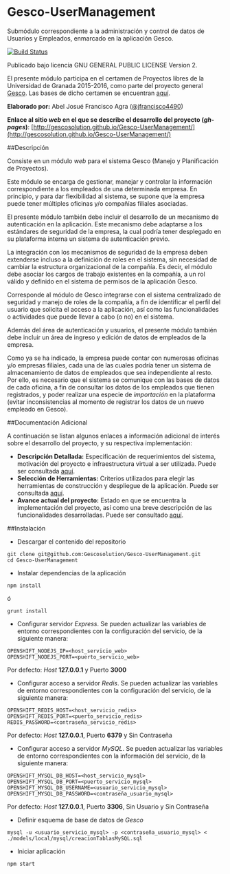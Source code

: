 # Gesco-UserManagement
Submódulo correspondiente a la administración y control de datos de Usuarios y Empleados, enmarcado en la aplicación Gesco.

[![Build Status](https://travis-ci.org/Gescosolution/Gesco-UserManagement.svg?branch=master)](https://travis-ci.org/Gescosolution/Gesco-UserManagement)

Publicado bajo licencia GNU GENERAL PUBLIC LICENSE Version 2.

El presente módulo participa en el certamen de Proyectos libres de la Universidad de Granada 2015-2016, como parte del proyecto general [Gesco](https://github.com/Gescosolution/Gesco). Las bases de dicho certamen se encuentran [aquí](https://docs.google.com/document/d/16UsdUV_XXuPUh-Imz4PSgh-2ES_YaAJpZ8fNrbTVpMA/edit).

**Elaborado por:** Abel Josué Francisco Agra ([@jfrancisco4490](https://github.com/jfrancisco4490))

**Enlace al sitio _web_ en el que se describe el desarrollo del proyecto (_gh-pages_)**: [http://gescosolution.github.io/Gesco-UserManagement/](http://gescosolution.github.io/Gesco-UserManagement/)

##Descripción

Consiste en un módulo _web_ para el sistema Gesco (Manejo y Planificación de Proyectos). 

Este módulo se encarga de gestionar, manejar y controlar la información correspondiente a los empleados de una determinada empresa. En principio, y para dar flexibilidad al sistema, se supone que la empresa puede tener múltiples oficinas y/o compañías filiales asociadas.

El presente módulo también debe incluir el desarrollo de un mecanismo de autenticación en la aplicación. Este mecanismo debe adaptarse a los estándares de seguridad de la empresa, la cual podría tener desplegado en su plataforma interna un sistema de autenticación previo.

La integración con los mecanismos de seguridad de la empresa deben extenderse incluso a la definición de roles en el sistema, sin necesidad de cambiar la estructura organizacional de la compañía. Es decir, el módulo debe asociar los cargos de trabajo existentes en la compañía, a un rol válido y definido en el sistema de permisos de la aplicación Gesco.

Corresponde al módulo de Gesco integrarse con el sistema centralizado de seguridad y manejo de roles de la compañía, a fin de identificar el perfil del usuario que solicita el acceso a la aplicación, así como las funcionalidades o actividades que puede llevar a cabo (o no) en el sistema.

Además del área de autenticación y usuarios, el presente módulo también debe incluir un área de ingreso y edición de datos de empleados de la empresa.

Como ya se ha indicado, la empresa puede contar con numerosas oficinas y/o empresas filiales, cada una de las cuales podría tener un sistema de almacenamiento de datos de empleados que sea independiente al resto. Por ello, es necesario que el sistema se comunique con las bases de datos de cada oficina, a fin de consultar los datos de los empleados que tienen registrados, y poder realizar una especie de _importación_ en la plataforma (evitar inconsistencias al momento de registrar los datos de un nuevo empleado en Gesco).

##Documentación Adicional

A continuación se listan algunos enlaces a información adicional de interés sobre el desarrollo del proyecto, y su respectiva implementación:

* **Descripción Detallada:** Especificación de requerimientos del sistema, motivación del proyecto e infraestructura virtual a ser utilizada. Puede ser consultada [aquí](https://github.com/Gescosolution/Gesco-UserManagement/blob/master/docs/project/Detalles.md).
* **Selección de Herramientas:** Criterios utilizados para elegir las herramientas de construcción y despliegue de la aplicación. Puede ser consultada [aquí](https://github.com/Gescosolution/Gesco-UserManagement/blob/master/docs/project/Herramientas.md).
* **Avance actual del proyecto:** Estado en que se encuentra la implementación del proyecto, así como una breve descripción de las funcionalidades desarrolladas. Puede ser consultado [aquí](https://github.com/Gescosolution/Gesco-UserManagement/blob/master/docs/project/Avance.md).

##Instalación

* Descargar el contenido del repositorio
 
 ```
 git clone git@github.com:Gescosolution/Gesco-UserManagement.git
 cd Gesco-UserManagement
 ```

* Instalar dependencias de la aplicación

 `npm install`
 
 ó
 
 `grunt install`

* Configurar servidor _Express_. Se pueden actualizar las variables de entorno correspondientes con la configuración del servicio, de la siguiente manera:

 ```
 OPENSHIFT_NODEJS_IP=<host_servicio_web>
 OPENSHIFT_NODEJS_PORT=<puerto_servicio_web>
 ```
 
 Por defecto: _Host_ **127.0.0.1** y Puerto **3000**

* Configurar acceso a servidor _Redis_. Se pueden actualizar las variables de entorno correspondientes con la configuración del servicio, de la siguiente manera:

 ```
 OPENSHIFT_REDIS_HOST=<host_servicio_redis>
 OPENSHIFT_REDIS_PORT=<puerto_servicio_redis>
 REDIS_PASSWORD=<contraseña_servicio_redis>
 ```
 
 Por defecto: _Host_ **127.0.0.1**, Puerto **6379** y Sin Contraseña
 
* Configurar acceso a servidor _MySQL_. Se pueden actualizar las variables de entorno correspondientes con la información del servicio, de la siguiente manera:

 ```
 OPENSHIFT_MYSQL_DB_HOST=<host_servicio_mysql>
 OPENSHIFT_MYSQL_DB_PORT=<puerto_servicio_mysql>
 OPENSHIFT_MYSQL_DB_USERNAME=<usuario_servicio_mysql>
 OPENSHIFT_MYSQL_DB_PASSWORD=<contraseña_usuario_mysql>
 ```
 
 Por defecto: _Host_ **127.0.0.1**, Puerto **3306**, Sin Usuario y Sin Contraseña

* Definir esquema de base de datos de _Gesco_

 `mysql -u <usuario_servicio_mysql> -p <contraseña_usuario_mysql> < ./models/local/mysql/creacionTablasMySQL.sql`

* Iniciar aplicación

`npm start`